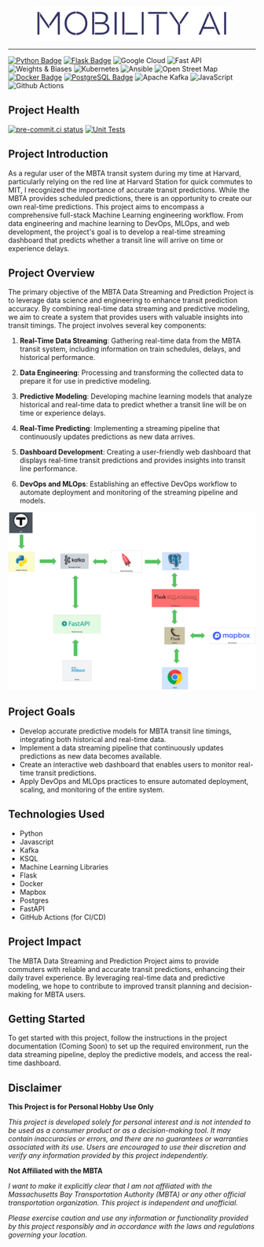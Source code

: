 <div align="center">
  <img src="assets/figures/mobility_ai_logo.png" alt="Mobility AI Logo" width="400"/>
</div>

<hr>

[![Python Badge](https://img.shields.io/badge/Python-3776ab?style=for-the-badge&logo=python&logoColor=yellow)](https://www.python.org/)
[![Flask Badge](https://img.shields.io/badge/Flask-5DB036?style=for-the-badge&logo=flask&logoColor=white)](https://flask.palletsprojects.com/)
![Google Cloud](https://img.shields.io/badge/Google_Cloud-4285F4?style=for-the-badge&logo=google-cloud&logoColor=white)
![Fast API](https://img.shields.io/badge/fastapi-109989?style=for-the-badge&logo=FASTAPI&logoColor=white)
![Weights & Biases](https://img.shields.io/badge/Weights_&_Biases-FFBE00?style=for-the-badge&logo=WeightsAndBiases&logoColor=white)
![Kubernetes](https://img.shields.io/badge/kubernetes-326ce5.svg?&style=for-the-badge&logo=kubernetes&logoColor=white)
![Ansible](https://img.shields.io/badge/Ansible-000000?style=for-the-badge&logo=ansible&logoColor=white)
![Open Street Map](https://img.shields.io/badge/OpenStreetMap-7EBC6F?style=for-the-badge&logo=OpenStreetMap&logoColor=white)
[![Docker Badge](https://img.shields.io/badge/Docker-2CA5E0?style=for-the-badge&logo=docker&logoColor=white)](https://www.docker.com/)
[![PostgreSQL Badge](https://img.shields.io/badge/PostgreSQL-316192?style=for-the-badge&logo=postgresql&logoColor=white)](https://www.postgresql.org/)
![Apache Kafka](https://img.shields.io/badge/Apache%20Kafka-000?style=for-the-badge&logo=apachekafka)
![JavaScript](https://img.shields.io/badge/javascript-%23323330.svg?style=for-the-badge&logo=javascript&logoColor=%23F7DF1E)
![Github Actions](https://img.shields.io/badge/GitHub_Actions-2088FF?style=for-the-badge&logo=github-actions&logoColor=white)

## Project Health

[![pre-commit.ci status](https://results.pre-commit.ci/badge/github/kanenorman/AC215_MBTArrivals-App/main.svg)](https://results.pre-commit.ci/latest/github/kanenorman/AC215_MBTArrivals-App/main)
[![Unit Tests](https://github.com/kanenorman/AC215_MBTArrivals-App/actions/workflows/run-unit-test.yml/badge.svg)](https://github.com/kanenorman/AC215_MBTArrivals-App/actions/workflows/run-unit-test.yml)

## Project Introduction

As a regular user of the MBTA transit system during my time at Harvard, particularly relying on the red line at Harvard Station for quick commutes to MIT, I recognized the importance of accurate transit predictions. While the MBTA provides scheduled predictions, there is an opportunity to create our own real-time predictions. This project aims to encompass a comprehensive full-stack Machine Learning engineering workflow. From data engineering and machine learning to DevOps, MLOps, and web development, the project's goal is to develop a real-time streaming dashboard that predicts whether a transit line will arrive on time or experience delays.

## Project Overview

The primary objective of the MBTA Data Streaming and Prediction Project is to leverage data science and engineering to enhance transit prediction accuracy. By combining real-time data streaming and predictive modeling, we aim to create a system that provides users with valuable insights into transit timings. The project involves several key components:

1. **Real-Time Data Streaming**: Gathering real-time data from the MBTA transit system, including information on train schedules, delays, and historical performance.

2. **Data Engineering**: Processing and transforming the collected data to prepare it for use in predictive modeling.

3. **Predictive Modeling**: Developing machine learning models that analyze historical and real-time data to predict whether a transit line will be on time or experience delays.

4. **Real-Time Predicting**: Implementing a streaming pipeline that continuously updates predictions as new data arrives.

5. **Dashboard Development**: Creating a user-friendly web dashboard that displays real-time transit predictions and provides insights into transit line performance.

6. **DevOps and MLOps**: Establishing an effective DevOps workflow to automate deployment and monitoring of the streaming pipeline and models.

![image](./assets/figures/high-level.svg)

## Project Goals

- Develop accurate predictive models for MBTA transit line timings, integrating both historical and real-time data.
- Implement a data streaming pipeline that continuously updates predictions as new data becomes available.
- Create an interactive web dashboard that enables users to monitor real-time transit predictions.
- Apply DevOps and MLOps practices to ensure automated deployment, scaling, and monitoring of the entire system.

## Technologies Used

- Python
- Javascript
- Kafka
- KSQL
- Machine Learning Libraries
- Flask
- Docker
- Mapbox
- Postgres
- FastAPI
- GitHub Actions (for CI/CD)

## Project Impact

The MBTA Data Streaming and Prediction Project aims to provide commuters with reliable and accurate transit predictions, enhancing their daily travel experience. By leveraging real-time data and predictive modeling, we hope to contribute to improved transit planning and decision-making for MBTA users.

## Getting Started

To get started with this project, follow the instructions in the project documentation (Coming Soon) to set up the required environment, run the data streaming pipeline, deploy the predictive models, and access the real-time dashboard.

## Disclaimer

**This Project is for Personal Hobby Use Only**

_This project is developed solely for personal interest and is not intended to be used as a consumer product or as a decision-making tool. It may contain inaccuracies or errors, and there are no guarantees or warranties associated with its use. Users are encouraged to use their discretion and verify any information provided by this project independently._

**Not Affiliated with the MBTA**

_I want to make it explicitly clear that I am not affiliated with the Massachusetts Bay Transportation Authority (MBTA) or any other official transportation organization. This project is independent and unofficial._

_Please exercise caution and use any information or functionality provided by this project responsibly and in accordance with the laws and regulations governing your location._
